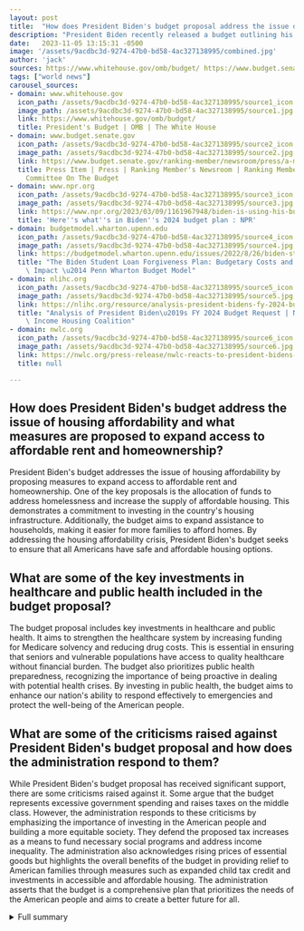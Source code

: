 ```yaml
---
layout: post
title:  "How does President Biden's budget proposal address the issue of housing affordability and expand access to affordable rent and homeownership?"
description: "President Biden recently released a budget outlining his vision to build on the work this Administration has done to make a real difference in people's lives. The budget focuses on investing in America, lowering costs for families, protecting and strengthening Social Security and Medicare, reducing the deficit, and more."
date:   2023-11-05 13:15:31 -0500
image: '/assets/9acdbc3d-9274-47b0-bd58-4ac327138995/combined.jpg'
author: 'jack'
sources: https://www.whitehouse.gov/omb/budget/ https://www.budget.senate.gov/ranking-member/newsroom/press/a-month-late-and-trillions-short-bidens-budget-charts-unsustainable-course-on-federal-spending https://www.npr.org/2023/03/09/1161967948/biden-is-using-his-budget-as-a-cudgel-in-the-debt-ceiling-fight-and-for-2024 https://budgetmodel.wharton.upenn.edu/issues/2022/8/26/biden-student-loan-forgiveness https://nlihc.org/resource/analysis-president-bidens-fy-2024-budget-request https://nwlc.org/press-release/nwlc-reacts-to-president-bidens-2023-budget-monumental-investments-in-child-care/
tags: ["world news"]
carousel_sources:
- domain: www.whitehouse.gov
  icon_path: /assets/9acdbc3d-9274-47b0-bd58-4ac327138995/source1_icon.jpg
  image_path: /assets/9acdbc3d-9274-47b0-bd58-4ac327138995/source1.jpg
  link: https://www.whitehouse.gov/omb/budget/
  title: President's Budget | OMB | The White House
- domain: www.budget.senate.gov
  icon_path: /assets/9acdbc3d-9274-47b0-bd58-4ac327138995/source2_icon.jpg
  image_path: /assets/9acdbc3d-9274-47b0-bd58-4ac327138995/source2.jpg
  link: https://www.budget.senate.gov/ranking-member/newsroom/press/a-month-late-and-trillions-short-bidens-budget-charts-unsustainable-course-on-federal-spending
  title: Press Item | Press | Ranking Member's Newsroom | Ranking Member | U.S. Senate
    Committee On The Budget
- domain: www.npr.org
  icon_path: /assets/9acdbc3d-9274-47b0-bd58-4ac327138995/source3_icon.jpg
  image_path: /assets/9acdbc3d-9274-47b0-bd58-4ac327138995/source3.jpg
  link: https://www.npr.org/2023/03/09/1161967948/biden-is-using-his-budget-as-a-cudgel-in-the-debt-ceiling-fight-and-for-2024
  title: 'Here''s what''s in Biden''s 2024 budget plan : NPR'
- domain: budgetmodel.wharton.upenn.edu
  icon_path: /assets/9acdbc3d-9274-47b0-bd58-4ac327138995/source4_icon.jpg
  image_path: /assets/9acdbc3d-9274-47b0-bd58-4ac327138995/source4.jpg
  link: https://budgetmodel.wharton.upenn.edu/issues/2022/8/26/biden-student-loan-forgiveness
  title: "The Biden Student Loan Forgiveness Plan: Budgetary Costs and Distributional\
    \ Impact \u2014 Penn Wharton Budget Model"
- domain: nlihc.org
  icon_path: /assets/9acdbc3d-9274-47b0-bd58-4ac327138995/source5_icon.jpg
  image_path: /assets/9acdbc3d-9274-47b0-bd58-4ac327138995/source5.jpg
  link: https://nlihc.org/resource/analysis-president-bidens-fy-2024-budget-request
  title: "Analysis of President Biden\u2019s FY 2024 Budget Request | National Low\
    \ Income Housing Coalition"
- domain: nwlc.org
  icon_path: /assets/9acdbc3d-9274-47b0-bd58-4ac327138995/source6_icon.jpg
  image_path: /assets/9acdbc3d-9274-47b0-bd58-4ac327138995/source6.jpg
  link: https://nwlc.org/press-release/nwlc-reacts-to-president-bidens-2023-budget-monumental-investments-in-child-care/
  title: null

---
```


## How does President Biden's budget address the issue of housing affordability and what measures are proposed to expand access to affordable rent and homeownership?
President Biden's budget addresses the issue of housing affordability by proposing measures to expand access to affordable rent and homeownership. One of the key proposals is the allocation of funds to address homelessness and increase the supply of affordable housing. This demonstrates a commitment to investing in the country's housing infrastructure. Additionally, the budget aims to expand assistance to households, making it easier for more families to afford homes. By addressing the housing affordability crisis, President Biden's budget seeks to ensure that all Americans have safe and affordable housing options.

## What are some of the key investments in healthcare and public health included in the budget proposal?
The budget proposal includes key investments in healthcare and public health. It aims to strengthen the healthcare system by increasing funding for Medicare solvency and reducing drug costs. This is essential in ensuring that seniors and vulnerable populations have access to quality healthcare without financial burden. The budget also prioritizes public health preparedness, recognizing the importance of being proactive in dealing with potential health crises. By investing in public health, the budget aims to enhance our nation's ability to respond effectively to emergencies and protect the well-being of the American people.

## What are some of the criticisms raised against President Biden's budget proposal and how does the administration respond to them?
While President Biden's budget proposal has received significant support, there are some criticisms raised against it. Some argue that the budget represents excessive government spending and raises taxes on the middle class. However, the administration responds to these criticisms by emphasizing the importance of investing in the American people and building a more equitable society. They defend the proposed tax increases as a means to fund necessary social programs and address income inequality. The administration also acknowledges rising prices of essential goods but highlights the overall benefits of the budget in providing relief to American families through measures such as expanded child tax credit and investments in accessible and affordable housing. The administration asserts that the budget is a comprehensive plan that prioritizes the needs of the American people and aims to create a better future for all.



<details>
  <summary>Full summary</summary>
<p>President Biden's budget outlines his vision to build on the work of his administration. It cuts the deficit by nearly $3 trillion over 10 years, demonstrating a commitment to fiscal responsibility. The budget also cuts wasteful spending on big pharma, big oil, and other special interests, while cracking down on systemic fraud and making programs more cost-effective.</p>
<p>One of the highlights of the budget is its emphasis on lowering costs for families and giving the American people more breathing room. It addresses housing affordability, expanding access to affordable rent and homeownership. Additionally, it addresses high energy costs, combats the climate crisis, and advances environmental justice.</p>
<p>Furthermore, the budget honors our nation's sacred commitment to veterans and military families. It aims to make our communities safer and combat crime, while also strengthening border security and enhancing legal pathways for immigration. The budget is a testament to President Biden's commitment to advancing equity and ensuring a safe and prosperous future for all.</p>
<p>In addition to the main source, several extra sources contribute to President Biden's budget proposal. One source highlights President Biden's proposed investments in child care and early learning, which would be the largest in history. Another source reveals his plans for a comprehensive paid family and medical leave program, expansions to the Child Tax Credit and Earned Income Tax Credit, and investments in accessible and affordable housing.</p>
<p>Other sources detail significant investments in various areas, such as Medicare solvency, drug costs, public health preparedness, and the well-being of children and seniors. The budget also aims to expand access to health care, increase the health care workforce, and advance research underlying medicine, public health, and social services.</p>
<p>Furthermore, the budget request for HUD programs includes funding to address homelessness, preserve and increase the supply of affordable housing, and expand assistance to households. It marks a larger effort to invest in the country's housing infrastructure.</p>
<p>While the budget proposal receives significant support, there are also critics who raise concerns. Some argue that the budget represents socialistic spending and raises taxes on the middle class. They claim that it encourages government dependency and discourages people from returning to work. Additionally, critics point to rising prices of essential goods, diverting funding from the defense budget, and a perceived lack of prioritizing the protection of the American people.</p>
<p>Despite differing opinions, President Biden's proposed budget is a comprehensive plan that addresses urgent needs and aims to create a more equitable and prosperous society. It reflects the President's commitment to invest in the American people and build a better future for all.</p>
<p>For more information and verified resources, it is recommended to visit the official website of the United States Government. The official website provides secure and trustworthy information, access to government programs and services, as well as data and statistics.</p>
<p>As we move forward, it is crucial for advocates to support President Biden's budget proposal and advocate for affordable housing funding. Together, we can work towards a brighter and more equitable future for all Americans.</p>
</details>
